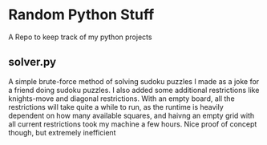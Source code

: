 # Random Python Stuff 

A Repo to keep track of my python projects

## solver.py 
A simple brute-force method of solving sudoku puzzles I made as a joke for a friend doing sudoku puzzles. I also added some additional restrictions like knights-move and diagonal restrictions. With an empty board, all the restrictions will take quite a while to run, as the runtime is heavily dependent on how many available squares, and haivng an empty grid with all current restrictions took my machine a few hours. Nice proof of concept though, but extremely inefficient
